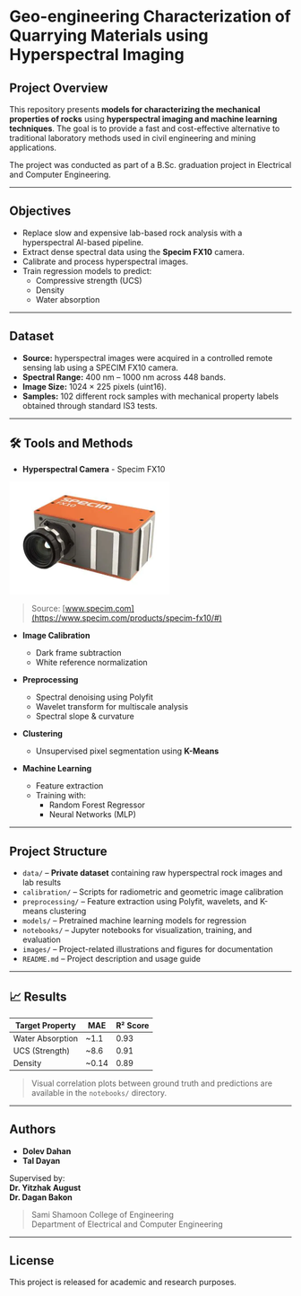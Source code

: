 # Geo-engineering Characterization of Quarrying Materials using Hyperspectral Imaging

## Project Overview

This repository presents **models for characterizing the mechanical properties of rocks** using **hyperspectral imaging and machine learning techniques**. The goal is to provide a fast and cost-effective alternative to traditional laboratory methods used in civil engineering and mining applications.

The project was conducted as part of a B.Sc. graduation project in Electrical and Computer Engineering.

---

## Objectives

- Replace slow and expensive lab-based rock analysis with a hyperspectral AI-based pipeline.
- Extract dense spectral data using the **Specim FX10** camera.
- Calibrate and process hyperspectral images.
- Train regression models to predict:
  - Compressive strength (UCS)
  - Density
  - Water absorption

---

## Dataset
- **Source:** hyperspectral images were acquired in a controlled remote sensing lab using a SPECIM FX10 camera.
- **Spectral Range:** 400 nm – 1000 nm across 448 bands.
- **Image Size:** 1024 × 225 pixels (uint16).
- **Samples:** 102 different rock samples with mechanical property labels obtained through standard IS3 tests.


---

## 🛠️ Tools and Methods

- **Hyperspectral Camera** - Specim FX10
<p align="left">
  <img src="Products-Specim-FX10-2.png" alt="Specim FX10 Hyperspectral Camera" height="200">
</p>

> Source: [www.specim.com](https://www.specim.com/products/specim-fx10/#)

- **Image Calibration**
  - Dark frame subtraction
  - White reference normalization

- **Preprocessing**
  - Spectral denoising using Polyfit
  - Wavelet transform for multiscale analysis
  - Spectral slope & curvature

- **Clustering**
  - Unsupervised pixel segmentation using **K-Means**

- **Machine Learning**
  - Feature extraction
  - Training with:
    - Random Forest Regressor
    - Neural Networks (MLP)

---

## Project Structure

- `data/` – **Private dataset** containing raw hyperspectral rock images and lab results
- `calibration/` – Scripts for radiometric and geometric image calibration  
- `preprocessing/` – Feature extraction using Polyfit, wavelets, and K-means clustering  
- `models/` – Pretrained machine learning models for regression  
- `notebooks/` – Jupyter notebooks for visualization, training, and evaluation  
- `images/` – Project-related illustrations and figures for documentation  
- `README.md` – Project description and usage guide



---

## 📈 Results

| Target Property     | MAE   | R² Score |
|---------------------|-------|----------|
| Water Absorption    | ~1.1  | 0.93     |
| UCS (Strength)      | ~8.6  | 0.91     |
| Density             | ~0.14 | 0.89     |

> Visual correlation plots between ground truth and predictions are available in the `notebooks/` directory.

---

## Authors

- **Dolev Dahan**  
- **Tal Dayan**  

Supervised by:  
**Dr. Yitzhak August**  
**Dr. Dagan Bakon**

> Sami Shamoon College of Engineering  
> Department of Electrical and Computer Engineering

---

## License

This project is released for academic and research purposes.


